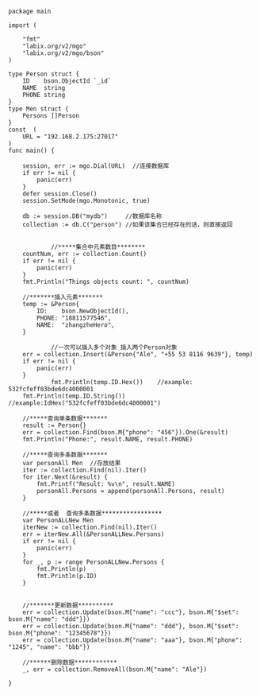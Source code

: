 	package main

	import (
	
		"fmt"
		"labix.org/v2/mgo"
		"labix.org/v2/mgo/bson"
	)

	type Person struct {
		ID    bson.ObjectId `_id`
		NAME  string
		PHONE string
	}
	type Men struct {
		Persons []Person
	}
	const  (
		URL = "192.168.2.175:27017"
	)
	func main() {

		session, err := mgo.Dial(URL)  //连接数据库
		if err != nil {
			panic(err)
		}
		defer session.Close()
		session.SetMode(mgo.Monotonic, true)

		db := session.DB("mydb")     //数据库名称
		collection := db.C("person") //如果该集合已经存在的话，则直接返回


                //*****集合中元素数目********
		countNum, err := collection.Count()
		if err != nil {
			panic(err)
		}
		fmt.Println("Things objects count: ", countNum)

		//*******插入元素*******
		temp := &Person{
			ID:    bson.NewObjectId(),
			PHONE: "18811577546",
			NAME:  "zhangzheHero",
		}
		
                //一次可以插入多个对象 插入两个Person对象
		err = collection.Insert(&Person{"Ale", "+55 53 8116 9639"}, temp)
		if err != nil {
			panic(err)
		}
                fmt.Println(temp.ID.Hex())    //example: 532fcfeff03bde6dc4000001
		fmt.Println(temp.ID.String()) //example:IdHex("532fcfeff03bde6dc4000001")
		
		//*****查询单条数据*******
		result := Person{}
		err = collection.Find(bson.M{"phone": "456"}).One(&result)
		fmt.Println("Phone:", result.NAME, result.PHONE)
		
		//*****查询多条数据*******
		var personAll Men  //存放结果
		iter := collection.Find(nil).Iter()
		for iter.Next(&result) {
			fmt.Printf("Result: %v\n", result.NAME)
			personAll.Persons = append(personAll.Persons, result)
		}
		
		//*****或者  查询多条数据*****************
		var PersonALLNew Men
		iterNew := collection.Find(nil).Iter()
		err = iterNew.All(&PersonALLNew.Persons)
		if err != nil {
			panic(err)
		}
		for _, p := range PersonALLNew.Persons {
			fmt.Println(p)
			fmt.Println(p.ID)
		}

		
		//*******更新数据**********
		err = collection.Update(bson.M{"name": "ccc"}, bson.M{"$set": bson.M{"name": "ddd"}})
		err = collection.Update(bson.M{"name": "ddd"}, bson.M{"$set": bson.M{"phone": "12345678"}})
	 	err = collection.Update(bson.M{"name": "aaa"}, bson.M{"phone": "1245", "name": "bbb"})
		
		//******删除数据************
		_, err = collection.RemoveAll(bson.M{"name": "Ale"})

	}
